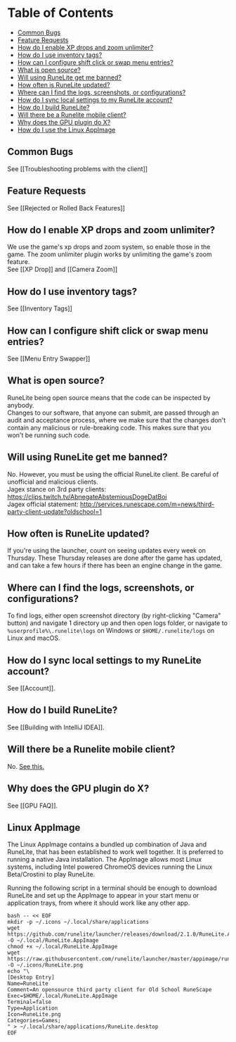 # Table of Contents
- [Common Bugs](#common-bugs)
- [Feature Requests](#feature-requests)
- [How do I enable XP drops and zoom unlimiter?](#how-do-i-enable-xp-drops-and-zoom-unlimiter)
- [How do I use inventory tags?](#how-do-i-use-inventory-tags)
- [How can I configure shift click or swap menu entries?](#how-can-i-configure-shift-click-or-swap-menu-entries)
- [What is open source?](#what-is-open-source)
- [Will using RuneLite get me banned?](#will-using-runelite-get-me-banned)
- [How often is RuneLite updated?](#how-often-is-runelite-updated)
- [Where can I find the logs, screenshots, or configurations?](#where-can-i-find-the-logs-screenshots-or-configurations)
- [How do I sync local settings to my RuneLite account?](#how-do-i-sync-local-settings-to-my-runelite-account)
- [How do I build RuneLite?](#how-do-i-build-runelite)
- [Will there be a Runelite mobile client?](#will-there-be-a-runelite-mobile-client)
- [Why does the GPU plugin do X?](#why-does-the-GPU-plugin-do-X)
- [How do I use the Linux AppImage](#Linux-AppImage)

## Common Bugs
See [[Troubleshooting problems with the client]]

## Feature Requests
See [[Rejected or Rolled Back Features]]

## How do I enable XP drops and zoom unlimiter?
We use the game's xp drops and zoom system, so enable those in the game. The zoom unlimiter plugin works by unlimiting the game's zoom feature.  
See [[XP Drop]] and [[Camera Zoom]]

## How do I use inventory tags?
See [[Inventory Tags]]

## How can I configure shift click or swap menu entries?
See [[Menu Entry Swapper]]

## What is open source?
RuneLite being open source means that the code can be inspected by anybody.  
Changes to our software, that anyone can submit, are passed through an audit and acceptance process, where we make sure that the changes don't contain any malicious or rule-breaking code. This makes sure that you won't be running such code.

## Will using RuneLite get me banned?
No. However, you must be using the official RuneLite client. Be careful of unofficial and malicious clients.  
Jagex stance on 3rd party clients: https://clips.twitch.tv/AbnegateAbstemiousDogeDatBoi  
Jagex official statement: http://services.runescape.com/m=news/third-party-client-update?oldschool=1  

## How often is RuneLite updated?
If you're using the launcher, count on seeing updates every week on Thursday. These Thursday releases are done after the game has updated, and can take a few hours if there has been an engine change in the game.

## Where can I find the logs, screenshots, or configurations?
To find logs, either open screenshot directory (by right-clicking "Camera" button) and navigate 1 directory up and then open logs folder, or navigate to `%userprofile%\.runelite\logs` on Windows or `$HOME/.runelite/logs` on Linux and macOS.

## How do I sync local settings to my RuneLite account?
See [[Account]].

## How do I build RuneLite?
See [[Building with IntelliJ IDEA]].

## Will there be a Runelite mobile client?
No. [See this.](https://twitter.com/RuneLiteClient/status/1057301530569777154)

## Why does the GPU plugin do X?
See [[GPU FAQ]].

## Linux AppImage
The Linux AppImage contains a bundled up combination of Java and RuneLite, that has been established to work well together. It is preferred to running a native Java installation. The AppImage allows most Linux systems, including Intel powered ChromeOS devices running the Linux Beta/Crostini to play RuneLite.

Running the following script in a terminal should be enough to download RuneLite and set up the AppImage to appear in your start menu or application trays, from where it should work like any other app.
```
bash -- << EOF
mkdir -p ~/.icons ~/.local/share/applications
wget https://github.com/runelite/launcher/releases/download/2.1.0/RuneLite.AppImage -O ~/.local/RuneLite.AppImage
chmod +x ~/.local/RuneLite.AppImage
wget https://raw.githubusercontent.com/runelite/launcher/master/appimage/runelite.png -O ~/.icons/RuneLite.png
echo "\
[Desktop Entry]
Name=RuneLite
Comment=An opensource third party client for Old School RuneScape
Exec=$HOME/.local/RuneLite.AppImage
Terminal=false
Type=Application
Icon=RuneLite.png
Categories=Games;
" > ~/.local/share/applications/RuneLite.desktop
EOF
```